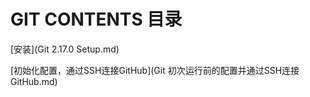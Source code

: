 # GIT CONTENTS 目录

[安装](Git 2.17.0 Setup.md)

[初始化配置，通过SSH连接GitHub](Git 初次运行前的配置并通过SSH连接GitHub.md)

